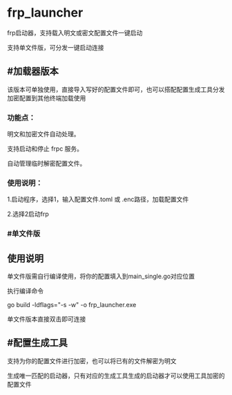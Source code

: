 # frp_launcher

frp启动器，支持载入明文或密文配置文件一键启动

支持单文件版，可分发一键启动连接

## #加载器版本

该版本可单独使用，直接导入写好的配置文件即可，也可以搭配配置生成工具分发加密配置到其他终端加载使用

### 功能点：

明文和加密文件自动处理。

支持启动和停止 frpc 服务。

自动管理临时解密配置文件。

### 使用说明：

1.启动程序，选择1，输入配置文件.toml 或 .enc路径，加载配置文件

2.选择2启动frp

### #单文件版

## 使用说明

单文件版需自行编译使用，将你的配置填入到main_single.go对应位置

执行编译命令

go build -ldflags="-s -w" -o frp_launcher.exe

单文件版本直接双击即可连接

## #配置生成工具

支持为你的配置文件进行加密，也可以将已有的文件解密为明文

生成唯一匹配的启动器，只有对应的生成工具生成的启动器才可以使用工具加密的配置文件
